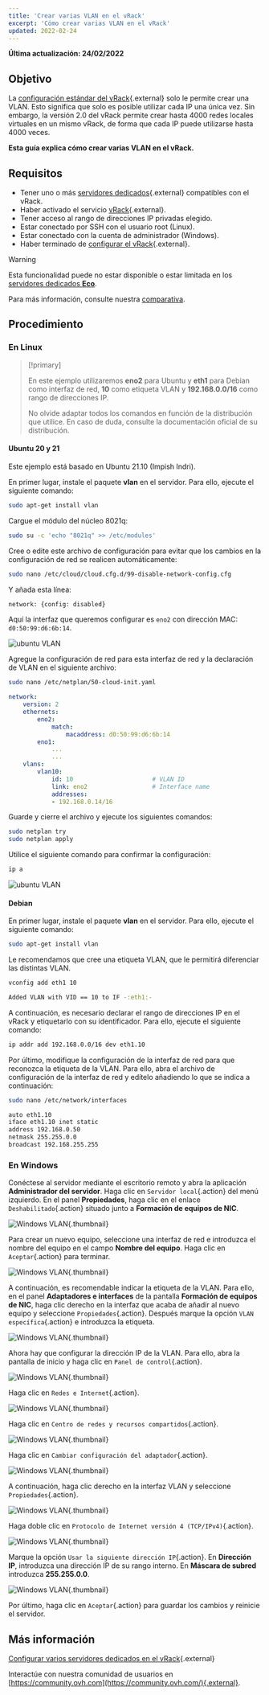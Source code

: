 ```yaml
---
title: 'Crear varias VLAN en el vRack'
excerpt: 'Cómo crear varias VLAN en el vRack'
updated: 2022-02-24
---
```


**Última actualización: 24/02/2022**

## Objetivo

La [configuración estándar del vRack](/pages/cloud/dedicated/vrack_configuring_on_dedicated_server){.external} solo le permite crear una VLAN. Esto significa que solo es posible utilizar cada IP una única vez. Sin embargo, la versión 2.0 del vRack permite crear hasta 4000 redes locales virtuales en un mismo vRack, de forma que cada IP puede utilizarse hasta 4000 veces.

**Esta guía explica cómo crear varias VLAN en el vRack.**


## Requisitos

- Tener uno o más [servidores dedicados](https://www.ovh.com/world/es/servidores_dedicados/){.external} compatibles con el vRack.
- Haber activado el servicio [vRack](https://www.ovh.com/world/es/soluciones/vrack/){.external}.
- Tener acceso al rango de direcciones IP privadas elegido.
- Estar conectado por SSH con el usuario root (Linux).
- Estar conectado con la cuenta de administrador (Windows).
- Haber terminado de [configurar el vRack](/pages/cloud/dedicated/vrack_configuring_on_dedicated_server){.external}.

> [!warning]
> Esta funcionalidad puede no estar disponible o estar limitada en los [servidores dedicados **Eco**](https://eco.ovhcloud.com/es/about/).
>
> Para más información, consulte nuestra [comparativa](https://eco.ovhcloud.com/es/compare/).

## Procedimiento

### En Linux

> [!primary]
>
> En este ejemplo utilizaremos **eno2** para Ubuntu y **eth1** para Debian como interfaz de red, **10** como etiqueta VLAN y **192.168.0.0/16** como rango de direcciones IP. 
>
> No olvide adaptar todos los comandos en función de la distribución que utilice. En caso de duda, consulte la documentación oficial de su distribución.
>

#### Ubuntu 20 y 21

Este ejemplo está basado en Ubuntu 21.10 (Impish Indri).

En primer lugar, instale el paquete **vlan** en el servidor. Para ello, ejecute el siguiente comando:

```sh
sudo apt-get install vlan
```

Cargue el módulo del núcleo 8021q:

```sh
sudo su -c 'echo "8021q" >> /etc/modules'
```

Cree o edite este archivo de configuración para evitar que los cambios en la configuración de red se realicen automáticamente:

```sh
sudo nano /etc/cloud/cloud.cfg.d/99-disable-network-config.cfg
```

Y añada esta línea:

```sh
network: {config: disabled}
```

Aquí la interfaz que queremos configurar es `eno2` con dirección MAC: `d0:50:99:d6:6b:14`.

![ubuntu VLAN](images/vrack3-ubuntu-01.png)

Agregue la configuración de red para esta interfaz de red y la declaración de VLAN en el siguiente archivo:

```sh
sudo nano /etc/netplan/50-cloud-init.yaml
```

```yaml
network:
    version: 2
    ethernets:
        eno2:
            match:
                macaddress: d0:50:99:d6:6b:14
        eno1:
            ...
            ...
    vlans:
        vlan10:
            id: 10                      # VLAN ID    
            link: eno2                  # Interface name
            addresses:
            - 192.168.0.14/16
```

Guarde y cierre el archivo y ejecute los siguientes comandos:

```sh
sudo netplan try
sudo netplan apply
```

Utilice el siguiente comando para confirmar la configuración:

```sh
ip a
```

![ubuntu VLAN](images/vrack3-ubuntu-02.png)

#### Debian

En primer lugar, instale el paquete **vlan** en el servidor. Para ello, ejecute el siguiente comando:

```sh
sudo apt-get install vlan
```

Le recomendamos que cree una etiqueta VLAN, que le permitirá diferenciar las distintas VLAN.

```sh
vconfig add eth1 10

Added VLAN with VID == 10 to IF -:eth1:-
```

A continuación, es necesario declarar el rango de direcciones IP en el vRack y etiquetarlo con su identificador. Para ello, ejecute el siguiente comando:

```sh
ip addr add 192.168.0.0/16 dev eth1.10
```

Por último, modifique la configuración de la interfaz de red para que reconozca la etiqueta de la VLAN. Para ello, abra el archivo de configuración de la interfaz de red y edítelo añadiendo lo que se indica a continuación:

```sh
sudo nano /etc/network/interfaces

auto eth1.10
iface eth1.10 inet static
address 192.168.0.50
netmask 255.255.0.0
broadcast 192.168.255.255
```

### En Windows

Conéctese al servidor mediante el escritorio remoto y abra la aplicación **Administrador del servidor**. Haga clic en `Servidor local`{.action} del menú izquierdo. En el panel **Propiedades**, haga clic en el enlace `Deshabilitado`{.action} situado junto a **Formación de equipos de NIC**.

![Windows VLAN](images/vrack2-windows-01.png){.thumbnail}

Para crear un nuevo equipo, seleccione una interfaz de red e introduzca el nombre del equipo en el campo **Nombre del equipo**. Haga clic en `Aceptar`{.action} para terminar.

![Windows VLAN](images/vrack2-windows-02.png){.thumbnail}

A continuación, es recomendable indicar la etiqueta de la VLAN. Para ello, en el panel **Adaptadores e interfaces** de la pantalla **Formación de equipos de NIC**, haga clic derecho en la interfaz que acaba de añadir al nuevo equipo y seleccione `Propiedades`{.action}. Después marque la opción `VLAN específica`{.action} e introduzca la etiqueta.

![Windows VLAN](images/vrack2-windows-03.png){.thumbnail}

Ahora hay que configurar la dirección IP de la VLAN. Para ello, abra la pantalla de inicio y haga clic en `Panel de control`{.action}.

![Windows VLAN](images/vrack2-windows-04.png){.thumbnail}

Haga clic en `Redes e Internet`{.action}.

![Windows VLAN](images/vrack2-windows-05.png){.thumbnail}

Haga clic en `Centro de redes y recursos compartidos`{.action}.

![Windows VLAN](images/vrack2-windows-06.png){.thumbnail}

Haga clic en `Cambiar configuración del adaptador`{.action}.

![Windows VLAN](images/vrack2-windows-07.png){.thumbnail}

A continuación, haga clic derecho en la interfaz VLAN y seleccione `Propiedades`{.action}.

![Windows VLAN](images/vrack2-windows-08.png){.thumbnail}

Haga doble clic en `Protocolo de Internet versión 4 (TCP/IPv4)`{.action}.

![Windows VLAN](images/vrack2-windows-09.png){.thumbnail}

Marque la opción `Usar la siguiente dirección IP`{.action}. En **Dirección IP**, introduzca una dirección IP de su rango interno. En **Máscara de subred** introduzca **255.255.0.0**.

![Windows VLAN](images/vrack2-windows-10.png){.thumbnail}

Por último, haga clic en `Aceptar`{.action} para guardar los cambios y reinicie el servidor.

## Más información

[Configurar varios servidores dedicados en el vRack](/pages/cloud/dedicated/vrack_configuring_on_dedicated_server){.external}

Interactúe con nuestra comunidad de usuarios en [https://community.ovh.com](https://community.ovh.com/){.external}.
